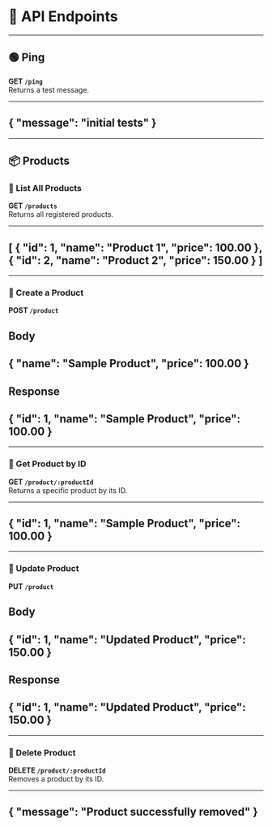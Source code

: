 # 📖 API Endpoints

---

## 🟢 Ping
**GET `/ping`**  
Returns a test message.

-------------------------
{
  "message": "initial tests"
}
-------------------------

---

## 📦 Products

### 🔹 List All Products
**GET `/products`**  
Returns all registered products.

-------------------------
[
  {
    "id": 1,
    "name": "Product 1",
    "price": 100.00
  },
  {
    "id": 2,
    "name": "Product 2",
    "price": 150.00
  }
]
-------------------------

---

### 🔹 Create a Product
**POST `/product`**  

**Body**
-------------------------
{
  "name": "Sample Product",
  "price": 100.00
}
-------------------------

**Response**
-------------------------
{
  "id": 1,
  "name": "Sample Product",
  "price": 100.00
}
-------------------------

---

### 🔹 Get Product by ID
**GET `/product/:productId`**  
Returns a specific product by its ID.

-------------------------
{
  "id": 1,
  "name": "Sample Product",
  "price": 100.00
}
-------------------------

---

### 🔹 Update Product
**PUT `/product`**  

**Body**
-------------------------
{
  "id": 1,
  "name": "Updated Product",
  "price": 150.00
}
-------------------------

**Response**
-------------------------
{
  "id": 1,
  "name": "Updated Product",
  "price": 150.00
}
-------------------------

---

### 🔹 Delete Product
**DELETE `/product/:productId`**  
Removes a product by its ID.

-------------------------
{
  "message": "Product successfully removed"
}
-------------------------
